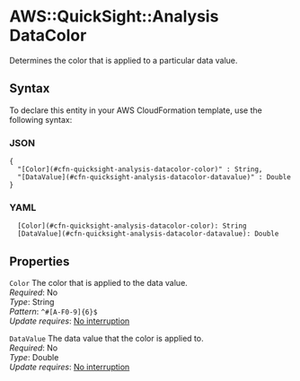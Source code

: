 # AWS::QuickSight::Analysis DataColor<a name="aws-properties-quicksight-analysis-datacolor"></a>

Determines the color that is applied to a particular data value\.

## Syntax<a name="aws-properties-quicksight-analysis-datacolor-syntax"></a>

To declare this entity in your AWS CloudFormation template, use the following syntax:

### JSON<a name="aws-properties-quicksight-analysis-datacolor-syntax.json"></a>

```
{
  "[Color](#cfn-quicksight-analysis-datacolor-color)" : String,
  "[DataValue](#cfn-quicksight-analysis-datacolor-datavalue)" : Double
}
```

### YAML<a name="aws-properties-quicksight-analysis-datacolor-syntax.yaml"></a>

```
  [Color](#cfn-quicksight-analysis-datacolor-color): String
  [DataValue](#cfn-quicksight-analysis-datacolor-datavalue): Double
```

## Properties<a name="aws-properties-quicksight-analysis-datacolor-properties"></a>

`Color`  <a name="cfn-quicksight-analysis-datacolor-color"></a>
The color that is applied to the data value\.  
*Required*: No  
*Type*: String  
*Pattern*: `^#[A-F0-9]{6}$`  
*Update requires*: [No interruption](https://docs.aws.amazon.com/AWSCloudFormation/latest/UserGuide/using-cfn-updating-stacks-update-behaviors.html#update-no-interrupt)

`DataValue`  <a name="cfn-quicksight-analysis-datacolor-datavalue"></a>
The data value that the color is applied to\.  
*Required*: No  
*Type*: Double  
*Update requires*: [No interruption](https://docs.aws.amazon.com/AWSCloudFormation/latest/UserGuide/using-cfn-updating-stacks-update-behaviors.html#update-no-interrupt)
